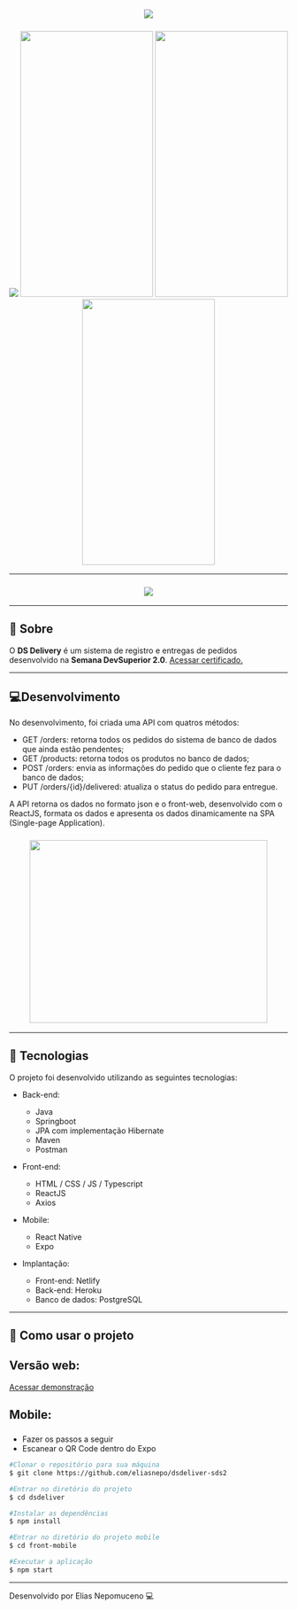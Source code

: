 <h1 align="center">
    <img src="https://ik.imagekit.io/b2twgpcgqmc/Logotipo_Yag7Hd8KA.png" />
</h1>
<h3 align="center">
    <img src="https://ik.imagekit.io/b2twgpcgqmc/dsdelivery_huMVzb4Uq.gif" />
    <img src="https://ik.imagekit.io/b2twgpcgqmc/DSDelivery/screen1_-o_U2yYtH.jpg" height="480" width="240" />
    <img src="https://ik.imagekit.io/b2twgpcgqmc/DSDelivery/screen2_h7wsJlJ6v.jpg" height="480" width="240"/>
    <img src="https://ik.imagekit.io/b2twgpcgqmc/DSDelivery/screen3_EYjWAcQfC.jpg" height="480" width="240"/>
</h3>

---

<h3 align="center" blank="_new">
<a href="https://eliasnepo-sds2.netlify.app"><img src="https://ik.imagekit.io/b2twgpcgqmc/Buttons/button_acessar-demonstracao__6__h9dnBPWJqT.png" /></a>
</h3>

---

## 📖 Sobre
O **DS Delivery** é um sistema de registro e entregas de pedidos desenvolvido na **Semana DevSuperior 2.0**. <a href="https://drive.google.com/file/d/1hap9i9fmjv7qI5QpAeAS8sHZJ-6fPUcE/view?usp=sharing">Acessar certificado.</a>

---

## 💻Desenvolvimento

No desenvolvimento, foi criada uma 
API com quatros métodos:

- GET /orders: retorna todos os pedidos do sistema de banco de dados que ainda estão pendentes;
- GET /products: retorna todos os produtos no banco de dados;
- POST /orders: envia as informações do pedido que o cliente fez para o banco de dados;
- PUT /orders/{id}/delivered: atualiza o status do pedido para entregue.

A API retorna os dados no formato json e o front-web, desenvolvido com o ReactJS, formata os dados e apresenta os dados dinamicamente na SPA (Single-page Application).

<h3 align="center">
<img src="https://ik.imagekit.io/b2twgpcgqmc/DSDelivery/modelo-conceitual_47zB06gZR.png" height="330" width="430" />
</h3>

---

## 🚀 Tecnologias

O projeto foi desenvolvido utilizando as seguintes tecnologias: 

- Back-end:
  - Java
  - Springboot
  - JPA com implementação Hibernate
  - Maven
  - Postman

- Front-end:
  - HTML / CSS / JS / Typescript
  - ReactJS
  - Axios

- Mobile:
    - React Native
    - Expo

- Implantação:
  - Front-end: Netlify
  - Back-end: Heroku
  - Banco de dados: PostgreSQL

---

## 📂 Como usar o projeto

## Versão web:

<a href="https://eliasnepo-sds2.netlify.app">Acessar demonstração</a>

## Mobile:

### 
- Fazer os passos a seguir
- Escanear o QR Code dentro do Expo

```bash
#Clonar o repositório para sua máquina
$ git clone https://github.com/eliasnepo/dsdeliver-sds2

#Entrar no diretório do projeto
$ cd dsdeliver

#Instalar as dependências
$ npm install

#Entrar no diretório do projeto mobile
$ cd front-mobile

#Executar a aplicação
$ npm start
```
---
Desenvolvido por Elias Nepomuceno 💻 